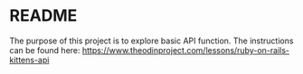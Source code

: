 # README

The purpose of this project is to explore basic API function. The instructions can be found here:
https://www.theodinproject.com/lessons/ruby-on-rails-kittens-api